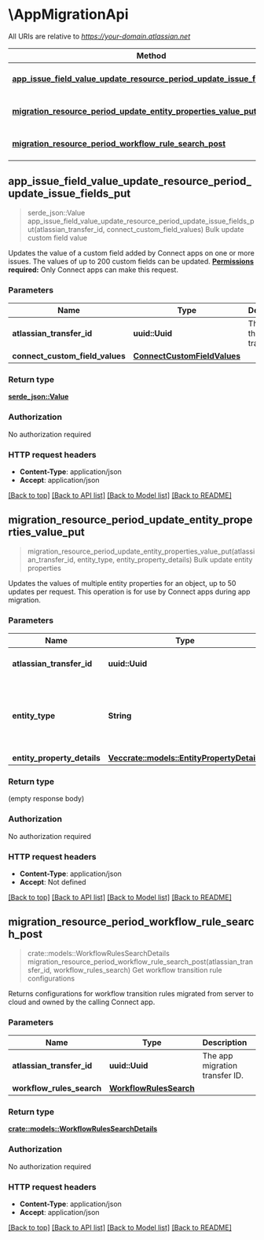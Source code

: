 # \AppMigrationApi

All URIs are relative to *https://your-domain.atlassian.net*

Method | HTTP request | Description
------------- | ------------- | -------------
[**app_issue_field_value_update_resource_period_update_issue_fields_put**](AppMigrationApi.md#app_issue_field_value_update_resource_period_update_issue_fields_put) | **PUT** /rest/atlassian-connect/1/migration/field | Bulk update custom field value
[**migration_resource_period_update_entity_properties_value_put**](AppMigrationApi.md#migration_resource_period_update_entity_properties_value_put) | **PUT** /rest/atlassian-connect/1/migration/properties/{entityType} | Bulk update entity properties
[**migration_resource_period_workflow_rule_search_post**](AppMigrationApi.md#migration_resource_period_workflow_rule_search_post) | **POST** /rest/atlassian-connect/1/migration/workflow/rule/search | Get workflow transition rule configurations



## app_issue_field_value_update_resource_period_update_issue_fields_put

> serde_json::Value app_issue_field_value_update_resource_period_update_issue_fields_put(atlassian_transfer_id, connect_custom_field_values)
Bulk update custom field value

Updates the value of a custom field added by Connect apps on one or more issues. The values of up to 200 custom fields can be updated.  **[Permissions](#permissions) required:** Only Connect apps can make this request.

### Parameters


Name | Type | Description  | Required | Notes
------------- | ------------- | ------------- | ------------- | -------------
**atlassian_transfer_id** | **uuid::Uuid** | The ID of the transfer. | [required] |
**connect_custom_field_values** | [**ConnectCustomFieldValues**](ConnectCustomFieldValues.md) |  | [required] |

### Return type

[**serde_json::Value**](serde_json::Value.md)

### Authorization

No authorization required

### HTTP request headers

- **Content-Type**: application/json
- **Accept**: application/json

[[Back to top]](#) [[Back to API list]](../README.md#documentation-for-api-endpoints) [[Back to Model list]](../README.md#documentation-for-models) [[Back to README]](../README.md)


## migration_resource_period_update_entity_properties_value_put

> migration_resource_period_update_entity_properties_value_put(atlassian_transfer_id, entity_type, entity_property_details)
Bulk update entity properties

Updates the values of multiple entity properties for an object, up to 50 updates per request. This operation is for use by Connect apps during app migration.

### Parameters


Name | Type | Description  | Required | Notes
------------- | ------------- | ------------- | ------------- | -------------
**atlassian_transfer_id** | **uuid::Uuid** | The app migration transfer ID. | [required] |
**entity_type** | **String** | The type indicating the object that contains the entity properties. | [required] |
**entity_property_details** | [**Vec<crate::models::EntityPropertyDetails>**](EntityPropertyDetails.md) |  | [required] |

### Return type

 (empty response body)

### Authorization

No authorization required

### HTTP request headers

- **Content-Type**: application/json
- **Accept**: Not defined

[[Back to top]](#) [[Back to API list]](../README.md#documentation-for-api-endpoints) [[Back to Model list]](../README.md#documentation-for-models) [[Back to README]](../README.md)


## migration_resource_period_workflow_rule_search_post

> crate::models::WorkflowRulesSearchDetails migration_resource_period_workflow_rule_search_post(atlassian_transfer_id, workflow_rules_search)
Get workflow transition rule configurations

Returns configurations for workflow transition rules migrated from server to cloud and owned by the calling Connect app.

### Parameters


Name | Type | Description  | Required | Notes
------------- | ------------- | ------------- | ------------- | -------------
**atlassian_transfer_id** | **uuid::Uuid** | The app migration transfer ID. | [required] |
**workflow_rules_search** | [**WorkflowRulesSearch**](WorkflowRulesSearch.md) |  | [required] |

### Return type

[**crate::models::WorkflowRulesSearchDetails**](WorkflowRulesSearchDetails.md)

### Authorization

No authorization required

### HTTP request headers

- **Content-Type**: application/json
- **Accept**: application/json

[[Back to top]](#) [[Back to API list]](../README.md#documentation-for-api-endpoints) [[Back to Model list]](../README.md#documentation-for-models) [[Back to README]](../README.md)

